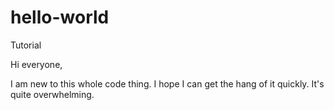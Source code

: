 # hello-world
Tutorial

Hi everyone,

I am new to this whole code thing.  I hope I can get the hang of it quickly.  It's quite overwhelming.
